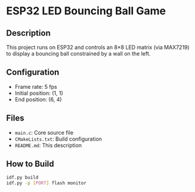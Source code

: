 # ESP32 LED Bouncing Ball Game

## Description
This project runs on ESP32 and controls an 8×8 LED matrix (via MAX7219) to display a bouncing ball constrained by a wall on the left.

## Configuration
- Frame rate: 5 fps
- Initial position: (1, 1)
- End position: (6, 4)

## Files
- `main.c`: Core source file
- `CMakeLists.txt`: Build configuration
- `README.md`: This description

## How to Build
```bash
idf.py build
idf.py -p [PORT] flash monitor
